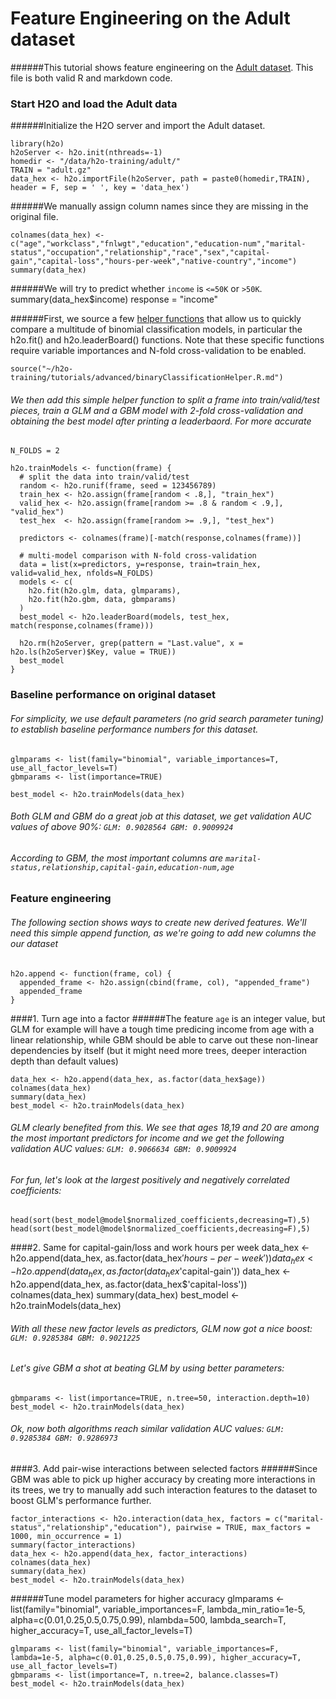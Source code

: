 # Feature Engineering on the Adult dataset

######This tutorial shows feature engineering on the [Adult dataset](https://archive.ics.uci.edu/ml/datasets/Adult). This file is both valid R and markdown code.

### Start H2O and load the Adult data

######Initialize the H2O server and import the Adult dataset.

    library(h2o)
    h2oServer <- h2o.init(nthreads=-1)
    homedir <- "/data/h2o-training/adult/"
    TRAIN = "adult.gz"
    data_hex <- h2o.importFile(h2oServer, path = paste0(homedir,TRAIN), header = F, sep = ' ', key = 'data_hex')

######We manually assign column names since they are missing in the original file.
    
    colnames(data_hex) <- c("age","workclass","fnlwgt","education","education-num","marital-status","occupation","relationship","race","sex","capital-gain","capital-loss","hours-per-week","native-country","income")
    summary(data_hex)
 

######We will try to predict whether `income` is `<=50K` or `>50K`.
    summary(data_hex$income)
    response = "income"

######First, we source a few [helper functions](../binaryClassificationHelper.R.html) that allow us to quickly compare a multitude of binomial classification models, in particular the h2o.fit() and h2o.leaderBoard() functions.  Note that these specific functions require variable importances and N-fold cross-validation to be enabled.

    source("~/h2o-training/tutorials/advanced/binaryClassificationHelper.R.md")

    
###### We then add this simple helper function to split a frame into train/valid/test pieces, train a GLM and a GBM model with 2-fold cross-validation and obtaining the best model after printing a leaderbaord. For more accurate

    N_FOLDS = 2

    h2o.trainModels <- function(frame) {
      # split the data into train/valid/test
      random <- h2o.runif(frame, seed = 123456789)
      train_hex <- h2o.assign(frame[random < .8,], "train_hex")
      valid_hex <- h2o.assign(frame[random >= .8 & random < .9,], "valid_hex")
      test_hex  <- h2o.assign(frame[random >= .9,], "test_hex")
     
      predictors <- colnames(frame)[-match(response,colnames(frame))]
      
      # multi-model comparison with N-fold cross-validation
      data = list(x=predictors, y=response, train=train_hex, valid=valid_hex, nfolds=N_FOLDS)
      models <- c(
        h2o.fit(h2o.glm, data, glmparams),
        h2o.fit(h2o.gbm, data, gbmparams)
      )
      best_model <- h2o.leaderBoard(models, test_hex, match(response,colnames(frame)))
  
      h2o.rm(h2oServer, grep(pattern = "Last.value", x = h2o.ls(h2oServer)$Key, value = TRUE))
      best_model
    }

### Baseline performance on original dataset
###### For simplicity, we use default parameters (no grid search parameter tuning) to establish baseline performance numbers for this dataset.

    glmparams <- list(family="binomial", variable_importances=T, use_all_factor_levels=T)
    gbmparams <- list(importance=TRUE)

    best_model <- h2o.trainModels(data_hex)

###### Both GLM and GBM do a great job at this dataset, we get validation AUC values of above 90%: `GLM: 0.9028564 GBM: 0.9009924`
###### According to GBM, the most important columns are `marital-status,relationship,capital-gain,education-num,age`

### Feature engineering
 
###### The following section shows ways to create new derived features. We'll need this simple append function, as we're going to add new columns the our dataset

    h2o.append <- function(frame, col) {
      appended_frame <- h2o.assign(cbind(frame, col), "appended_frame")
      appended_frame
    }

####1. Turn age into a factor
######The feature `age` is an integer value, but GLM for example will have a tough time predicing income from age with a linear relationship, while GBM should be able to carve out these non-linear dependencies by itself (but it might need more trees, deeper interaction depth than default values)
 
    data_hex <- h2o.append(data_hex, as.factor(data_hex$age))
    colnames(data_hex)
    summary(data_hex)
    best_model <- h2o.trainModels(data_hex)

###### GLM clearly benefited from this. We see that ages 18,19 and 20 are among the most important predictors for income and we get the following validation AUC values: `GLM: 0.9066634 GBM: 0.9009924`

###### For fun, let's look at the largest positively and negatively correlated coefficients:
    head(sort(best_model@model$normalized_coefficients,decreasing=T),5)
    head(sort(best_model@model$normalized_coefficients,decreasing=F),5)

####2. Same for capital-gain/loss and work hours per week
    data_hex <- h2o.append(data_hex, as.factor(data_hex$'hours-per-week'))
    data_hex <- h2o.append(data_hex, as.factor(data_hex$'capital-gain'))
    data_hex <- h2o.append(data_hex, as.factor(data_hex$'capital-loss'))
    colnames(data_hex)
    summary(data_hex)
    best_model <- h2o.trainModels(data_hex)

###### With all these new factor levels as predictors, GLM now got a nice boost: `GLM: 0.9285384 GBM: 0.9021225`

###### Let's give GBM a shot at beating GLM by using better parameters:
    gbmparams <- list(importance=TRUE, n.tree=50, interaction.depth=10)
    best_model <- h2o.trainModels(data_hex)

###### Ok, now both algorithms reach similar validation AUC values: `GLM: 0.9285384 GBM: 0.9286973`

####3. Add pair-wise interactions between selected factors
######Since GBM was able to pick up higher accuracy by creating more interactions in its trees, we try to manually add such interaction features to the dataset to boost GLM's performance further.
 
    factor_interactions <- h2o.interaction(data_hex, factors = c("marital-status","relationship","education"), pairwise = TRUE, max_factors = 1000, min_occurrence = 1)
    summary(factor_interactions)
    data_hex <- h2o.append(data_hex, factor_interactions)
    colnames(data_hex)
    summary(data_hex)
    best_model <- h2o.trainModels(data_hex)    
    
######Tune model parameters for higher accuracy
    glmparams <- list(family="binomial", variable_importances=F, lambda_min_ratio=1e-5, alpha=c(0.01,0.25,0.5,0.75,0.99), nlambda=500, lambda_search=T, higher_accuracy=T, use_all_factor_levels=T)
    
    glmparams <- list(family="binomial", variable_importances=F, lambda=1e-5, alpha=c(0.01,0.25,0.5,0.75,0.99), higher_accuracy=T, use_all_factor_levels=T)
    gbmparams <- list(importance=T, n.tree=2, balance.classes=T)
    best_model <- h2o.trainModels(data_hex)